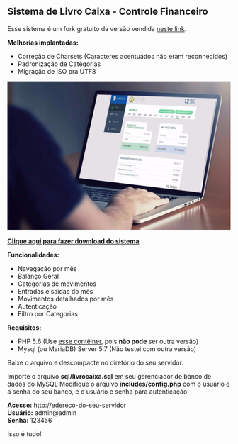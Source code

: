## Sistema de Livro Caixa - Controle Financeiro

Esse sistema é um fork gratuito da versão vendida [neste link](https://temdetudoscript.com/item/Script-Php-Livro-Caixa-%252d-Simple-Lc-%252d-100%25.html).

**Melhorias implantadas:**
* Correção de Charsets (Caracteres acentuados não eram reconhecidos)
* Padronização de Categorias
* Migração de ISO pra UTF8

![](https://raw.githubusercontent.com/AprendendoLinux/livro-caixa/main/img/all/controle-financeiro.jpg)

**[Clique aqui para fazer download do sistema](https://github.com/AprendendoLinux/livro-caixa/releases/download/1.3/livro-caixa.tar.gz)**

**Funcionalidades:**
* Navegação por mês
* Balanço Geral
* Categorias de movimentos
* Entradas e saídas do mês
* Movimentos detalhados por mês
* Autenticação
* Filtro por Categorias

**Requisitos:**
* PHP 5.6 (Use [esse contêiner](https://hub.docker.com/r/aprendendolinux/php5.6.40-apache), pois **não pode** ser outra versão)
* Mysql (ou MariaDB) Server 5.7 (Não testei com outra versão)

Baixe o arquivo e descompacte no diretório do seu servidor.

Importe o arquivo **sql/livrocaixa.sql** em seu gerenciador de banco de dados do MySQL
Modifique o arquivo **includes/config.php** com o usuário e a senha do seu banco, e o usuário e senha para autenticação

**Acesse:** http://edereco-do-seu-servidor \
**Usuário:** admin@admin \
**Senha:** 123456

Isso é tudo!
